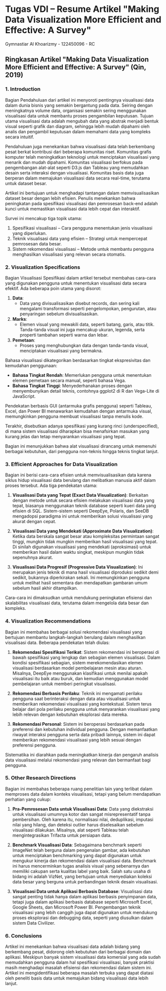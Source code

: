 # Tugas VDI – Resume Artikel "Making Data Visualization More Efficient and Effective: A Survey"
Gymnastiar Al Khoarizmy - 122450096 - RC

## Ringkasan Artikel "Making Data Visualization More Efficient and Effective: A Survey" (Qin, 2019)

### 1. Introduction
Bagian Pendahuluan dari artikel ini menyoroti pentingnya visualisasi data dalam dunia bisnis yang semakin bergantung pada data. Seiring dengan meningkatnya volume data, organisasi semakin sering menggunakan visualisasi data untuk membantu proses pengambilan keputusan. Tujuan utama visualisasi data adalah mengubah data yang abstrak menjadi bentuk visual seperti grafik dan diagram, sehingga lebih mudah dipahami oleh analis dan pengambil keputusan dalam memahami data yang kompleks secara intuitif.

Pendahuluan juga menekankan bahwa visualisasi data telah berkembang pesat berkat kontribusi dari beberapa komunitas riset. Komunitas grafis komputer telah meningkatkan teknologi untuk menciptakan visualisasi yang menarik dan mudah dipahami. Komunitas visualisasi berfokus pada pengembangan alat-alat seperti D3.js dan Tableau yang memudahkan desain serta interaksi dengan visualisasi. Komunitas basis data juga berperan dalam memajukan visualisasi data secara real-time, terutama untuk dataset besar.

Artikel ini bertujuan untuk menghadapi tantangan dalam memvisualisasikan dataset besar dengan lebih efisien. Penulis menekankan bahwa peningkatan pada spesifikasi visualisasi dan pemrosesan back-end adalah kunci untuk memastikan visualisasi data lebih cepat dan interaktif.

Survei ini mencakup tiga topik utama:
1. Spesifikasi visualisasi – Cara pengguna menentukan jenis visualisasi yang diperlukan.
2. Teknik visualisasi data yang efisien – Strategi untuk mempercepat pemrosesan data besar.
3. Sistem rekomendasi visualisasi – Metode untuk membantu pengguna menghasilkan visualisasi yang relevan secara otomatis.

### 2. Visualization Specifications
Bagian Visualisasi Spesifikasi dalam artikel tersebut membahas cara-cara yang digunakan pengguna untuk menentukan visualisasi data secara efektif. Ada beberapa poin utama yang disorot:

1. **Data**: 
   - Data yang divisualisasikan disebut records, dan sering kali mengalami transformasi seperti pengelompokan, pengurutan, atau penyaringan sebelum divisualisasikan.
2. **Marks**: 
   - Elemen visual yang mewakili data, seperti batang, garis, atau titik. Tanda-tanda visual ini juga mencakup ukuran, legenda, serta properti tambahan seperti warna dan lebar.
3. **Pemetaan**: 
   - Proses yang menghubungkan data dengan tanda-tanda visual, menciptakan visualisasi yang bermakna.

Bahasa visualisasi dikategorikan berdasarkan tingkat ekspresivitas dan kemudahan penggunaan:
- **Bahasa Tingkat Rendah**: Memerlukan pengguna untuk menentukan elemen pemetaan secara manual, seperti bahasa Vega.
- **Bahasa Tingkat Tinggi**: Menyederhanakan proses dengan menyembunyikan detail teknis, contohnya ggplot2 di R dan Vega-Lite di JavaScript.

Pendekatan berbasis GUI (antarmuka grafis pengguna) seperti Tableau, Excel, dan Power BI menawarkan kemudahan dengan antarmuka visual, memungkinkan pengguna membuat visualisasi tanpa menulis kode.

Terakhir, disebutkan adanya spesifikasi yang kurang rinci (underspecified), di mana sistem visualisasi diharapkan bisa menafsirkan masukan yang kurang jelas dan tetap menyarankan visualisasi yang tepat.

Bagian ini menunjukkan bahwa alat visualisasi dirancang untuk memenuhi berbagai kebutuhan, dari pengguna non-teknis hingga teknis tingkat lanjut.

### 3. Efficient Approaches for Data Visualization
Bagian ini berisi cara-cara efisien untuk memvisualisasikan data karena siklus hidup visualisasi data berulang dan melibatkan manusia aktif dalam proses tersebut. Ada tiga pendekatan utama:

1. **Visualisasi Data yang Tepat (Exact Data Visualization)**: Berkaitan dengan metode untuk secara efisien melakukan visualisasi data yang tepat, biasanya menggunakan teknik database seperti kueri data yang efisien di SQL. Sistem-sistem seperti DeepEye, Polaris, dan SeeDB mengadopsi paradigma ini untuk memberikan solusi visualisasi yang akurat dengan cepat.

2. **Visualisasi Data yang Mendekati (Approximate Data Visualization)**: Ketika data berskala sangat besar atau kompleksitas permintaan sangat tinggi, mungkin tidak mungkin memberikan hasil visualisasi yang tepat. Di sinilah digunakan visualisasi yang mendekati (aproksimasi) untuk memberikan hasil dalam waktu singkat, meskipun mungkin tidak sepenuhnya akurat.

3. **Visualisasi Data Progresif (Progressive Data Visualization)**: Ini merupakan jenis teknik di mana hasil visualisasi diproduksi sedikit demi sedikit, bukannya diperkirakan sekali. Ini memungkinkan pengguna untuk melihat hasil sementara dan mendapatkan gambaran umum sebelum hasil akhir ditampilkan.

Cara-cara ini dimaksudkan untuk mendukung peningkatan efisiensi dan skalabilitas visualisasi data, terutama dalam mengelola data besar dan kompleks.

### 4. Visualization Recommendations
Bagian ini membahas berbagai solusi rekomendasi visualisasi yang bertujuan membantu langkah-langkah berulang dalam menghasilkan visualisasi data. Beberapa pendekatan telah diulas:

1. **Rekomendasi Spesifikasi Terikat**: Sistem rekomendasi ini beroperasi di bawah spesifikasi yang lengkap dan sebagian elemen visualisasi. Dalam kondisi spesifikasi sebagian, sistem merekomendasikan elemen visualisasi berdasarkan model pembelajaran mesin atau aturan. Misalnya, DeepEye menggunakan klasifikasi untuk menilai apakah visualisasi itu baik atau buruk, dan kemudian menggunakan model pembelajaran untuk memberi peringkat visualisasi.

2. **Rekomendasi Berbasis Perilaku**: Teknik ini mengamati perilaku pengguna saat berinteraksi dengan data atau visualisasi untuk memberikan rekomendasi visualisasi yang kontekstual. Sistem terus belajar dari pola perilaku pengguna untuk menyarankan visualisasi yang lebih relevan dengan kebutuhan eksplorasi data mereka.

3. **Rekomendasi Personal**: Sistem ini beroperasi berdasarkan pada preferensi dan kebutuhan individual pengguna. Dengan memanfaatkan riwayat interaksi pengguna serta data pribadi lainnya, sistem ini dapat memberikan rekomendasi visualisasi yang lebih sesuai dengan preferensi pengguna.

Sistematika ini diarahkan pada meningkatkan kinerja dan pengaruh analisis data visualisasi melalui rekomendasi yang relevan dan bermanfaat bagi pengguna.

### 5. Other Research Directions
Bagian ini membahas beberapa ruang penelitian lain yang terlibat dalam memproses data dalam konteks visualisasi, tetapi yang belum mendapatkan perhatian yang cukup:

1. **Pra-Pemrosesan Data untuk Visualisasi Data**: Data yang diekstraksi untuk visualisasi umumnya kotor dan sangat misrepresentatif tanpa pembersihan. Oleh karena itu, normalisasi nilai, deduplikasi, imputasi nilai yang hilang, dan deteksi outlier harus diselesaikan sebelum visualisasi dilakukan. Misalnya, alat seperti Tableau telah mengintegrasikan Trifacta untuk persiapan data.

2. **Benchmark Visualisasi Data**: Sebagaimana benchmark seperti ImageNet telah berguna dalam pengenalan gambar, ada kebutuhan untuk menciptakan benchmarking yang dapat digunakan untuk mengukur kinerja dan rekomendasi dalam visualisasi data. Benchmark ini harus mencerminkan tugas analisis visual yang sebenarnya dan memiliki cakupan serta kualitas label yang baik. Salah satu usaha di bidang ini adalah VizNet, yang bertujuan untuk menyediakan koleksi data besar yang berguna untuk perbandingan teknik desain visualisasi.

3. **Visualisasi Data untuk Aplikasi Berbasis Database**: Visualisasi data sangat penting tidak hanya dalam aplikasi berbasis penyimpanan data, tetapi juga dalam aplikasi berbasis database seperti Microsoft Excel, Google Sheets, dan Microsoft Power BI. Pengembangan teknik visualisasi yang lebih canggih juga dapat digunakan untuk mendukung proses eksplorasi dan debugging data, seperti yang diusulkan dalam sistem Data Civilizer.

### 6. Conclusions
Artikel ini menekankan bahwa visualisasi data adalah bidang yang berkembang pesat, didorong oleh kebutuhan dari berbagai domain dan aplikasi. Meskipun banyak sistem visualisasi data komersial yang ada sudah memudahkan pengguna dalam hal spesifikasi visualisasi, banyak praktisi masih menghadapi masalah efisiensi dan rekomendasi dalam sistem ini. Artikel ini mengidentifikasi beberapa masalah terbuka yang dapat diatasi oleh peneliti basis data untuk memajukan bidang visualisasi data lebih lanjut.
